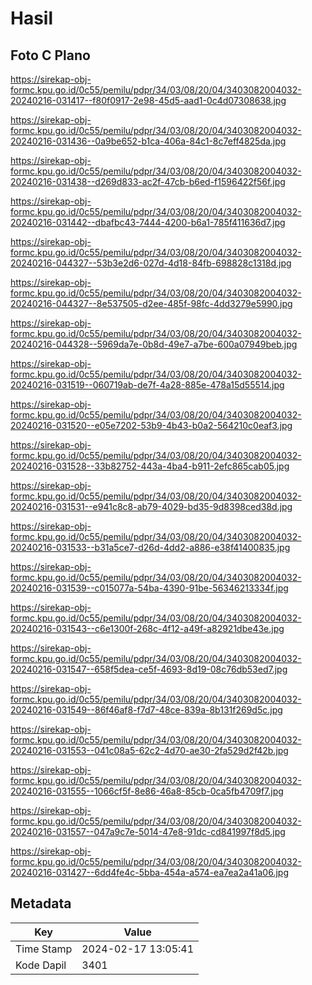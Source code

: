 # Hasil

## Foto C Plano

https://sirekap-obj-formc.kpu.go.id/0c55/pemilu/pdpr/34/03/08/20/04/3403082004032-20240216-031417--f80f0917-2e98-45d5-aad1-0c4d07308638.jpg

https://sirekap-obj-formc.kpu.go.id/0c55/pemilu/pdpr/34/03/08/20/04/3403082004032-20240216-031436--0a9be652-b1ca-406a-84c1-8c7eff4825da.jpg

https://sirekap-obj-formc.kpu.go.id/0c55/pemilu/pdpr/34/03/08/20/04/3403082004032-20240216-031438--d269d833-ac2f-47cb-b6ed-f1596422f56f.jpg

https://sirekap-obj-formc.kpu.go.id/0c55/pemilu/pdpr/34/03/08/20/04/3403082004032-20240216-031442--dbafbc43-7444-4200-b6a1-785f411636d7.jpg

https://sirekap-obj-formc.kpu.go.id/0c55/pemilu/pdpr/34/03/08/20/04/3403082004032-20240216-044327--53b3e2d6-027d-4d18-84fb-698828c1318d.jpg

https://sirekap-obj-formc.kpu.go.id/0c55/pemilu/pdpr/34/03/08/20/04/3403082004032-20240216-044327--8e537505-d2ee-485f-98fc-4dd3279e5990.jpg

https://sirekap-obj-formc.kpu.go.id/0c55/pemilu/pdpr/34/03/08/20/04/3403082004032-20240216-044328--5969da7e-0b8d-49e7-a7be-600a07949beb.jpg

https://sirekap-obj-formc.kpu.go.id/0c55/pemilu/pdpr/34/03/08/20/04/3403082004032-20240216-031519--060719ab-de7f-4a28-885e-478a15d55514.jpg

https://sirekap-obj-formc.kpu.go.id/0c55/pemilu/pdpr/34/03/08/20/04/3403082004032-20240216-031520--e05e7202-53b9-4b43-b0a2-564210c0eaf3.jpg

https://sirekap-obj-formc.kpu.go.id/0c55/pemilu/pdpr/34/03/08/20/04/3403082004032-20240216-031528--33b82752-443a-4ba4-b911-2efc865cab05.jpg

https://sirekap-obj-formc.kpu.go.id/0c55/pemilu/pdpr/34/03/08/20/04/3403082004032-20240216-031531--e941c8c8-ab79-4029-bd35-9d8398ced38d.jpg

https://sirekap-obj-formc.kpu.go.id/0c55/pemilu/pdpr/34/03/08/20/04/3403082004032-20240216-031533--b31a5ce7-d26d-4dd2-a886-e38f41400835.jpg

https://sirekap-obj-formc.kpu.go.id/0c55/pemilu/pdpr/34/03/08/20/04/3403082004032-20240216-031539--c015077a-54ba-4390-91be-56346213334f.jpg

https://sirekap-obj-formc.kpu.go.id/0c55/pemilu/pdpr/34/03/08/20/04/3403082004032-20240216-031543--c6e1300f-268c-4f12-a49f-a82921dbe43e.jpg

https://sirekap-obj-formc.kpu.go.id/0c55/pemilu/pdpr/34/03/08/20/04/3403082004032-20240216-031547--658f5dea-ce5f-4693-8d19-08c76db53ed7.jpg

https://sirekap-obj-formc.kpu.go.id/0c55/pemilu/pdpr/34/03/08/20/04/3403082004032-20240216-031549--86f46af8-f7d7-48ce-839a-8b131f269d5c.jpg

https://sirekap-obj-formc.kpu.go.id/0c55/pemilu/pdpr/34/03/08/20/04/3403082004032-20240216-031553--041c08a5-62c2-4d70-ae30-2fa529d2f42b.jpg

https://sirekap-obj-formc.kpu.go.id/0c55/pemilu/pdpr/34/03/08/20/04/3403082004032-20240216-031555--1066cf5f-8e86-46a8-85cb-0ca5fb4709f7.jpg

https://sirekap-obj-formc.kpu.go.id/0c55/pemilu/pdpr/34/03/08/20/04/3403082004032-20240216-031557--047a9c7e-5014-47e8-91dc-cd841997f8d5.jpg

https://sirekap-obj-formc.kpu.go.id/0c55/pemilu/pdpr/34/03/08/20/04/3403082004032-20240216-031427--6dd4fe4c-5bba-454a-a574-ea7ea2a41a06.jpg


## Metadata

| Key        | Value               |
| ---------- | ------------------- |
| Time Stamp | 2024-02-17 13:05:41 |
| Kode Dapil | 3401                |



